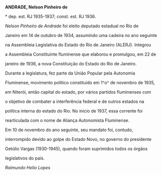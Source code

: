**ANDRADE, Nelson Pinheiro de**



\* dep. est. RJ 1935-1937; const. est. RJ 1936.



*Nelson Pinheiro de Andrade* foi eleito deputado estadual no Rio de

Janeiro em 14 de outubro de 1934, assumindo uma cadeira no ano seguinte

na Assembleia Legislativa do Estado do Rio de Janeiro (ALERJ). Integrou

a Assembleia Constituinte fluminense que elaborou e promulgou, em 22 de

janeiro de 1936, a nova Constituição do Estado do Rio de Janeiro.



Durante a legislatura, fez parte da União Popular pela Autonomia

Fluminense, movimento político constituído em 1^o^ de novembro de 1935,

em Niterói, então capital do estado, por vários partidos fluminenses com

o objetivo de combater a interferência federal e de outros estados na

política interna do estado do Rio. No início de 1937, essa corrente foi

rearticulada com o nome de Aliança Autonomista Fluminense.



Em 10 de novembro do ano seguinte, seu mandato foi, contudo,

interrompido devido ao golpe do Estado Novo, no governo do presidente

Getúlio Vargas (1930-1945), quando foram suprimidos todos os órgãos

legislativos do país.



*Raimundo Helio Lopes*



